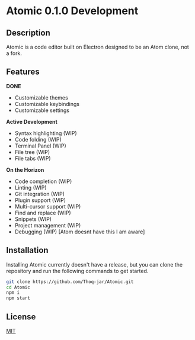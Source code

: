 # Atomic  0.1.0 Development

## Description
Atomic is a code editor built on Electron designed to be an Atom clone, not a fork.

## Features

**DONE**
- Customizable themes
- Customizable keybindings
- Customizable settings

**Active Development**
- Syntax highlighting (WIP)
- Code folding (WIP)
- Terminal Panel (WIP)
- File tree (WIP)
- File tabs (WIP)

**On the Horizon**
- Code completion (WIP)
- Linting (WIP)
- Git integration (WIP)
- Plugin support (WIP)
- Multi-cursor support (WIP)
- Find and replace (WIP)
- Snippets (WIP)
- Project management (WIP)
- Debugging (WIP) [Atom doesnt have this I am aware]


## Installation
Installing Atomic currently doesn't have a release, but you can clone the repository and run the following commands to get started.

```bash
git clone https://github.com/Thoq-jar/Atomic.git
cd Atomic
npm i
npm start
```

## License
[MIT](LICENSE)
```